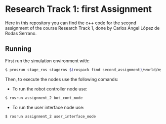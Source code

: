 Research Track 1: first Assignment
================================

Here in this repository you can find the c++ code for the second assignment of the course Research Track 1,
done by Carlos Ángel López de Rodas Serrano. 


Running
----------------------
First run  the simulation environment with:
```bash
$ prosrun stage_ros stageros $(rospack find second_assignment)/world/my_world.world
```
Then, to execute the nodes use the following comands:
* To run the robot controller node use:
```bash
$ rosrun assignment_2 bot_cont_node
```
* To run the user interface node use:
```bash
$ rosrun assignment_2 user_interface_node
```
